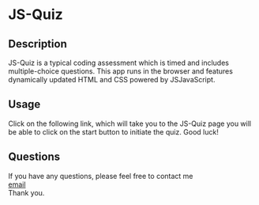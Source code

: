 # JS-Quiz

## Description

JS-Quiz is a typical coding assessment which is timed and includes multiple-choice questions. This app runs in the browser and features dynamically updated HTML and CSS powered by JSJavaScript.

## Usage

Click on the following link, which will take you to the JS-Quiz page you will be able to click on the start button to initiate the quiz. Good luck!


## Questions

If you have any questions, please feel free to contact me <br>
[email](mayrulara@hotmail.com) <br>
Thank you.
